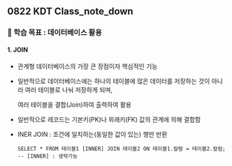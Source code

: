 ## 0822 KDT Class_note_down

### 🎯 학습 목표 : 데이터베이스 활용

#### 1. JOIN

- 관계형 데이터베이스의 가장 큰 장점이자 핵심적인 기능

- 일반적으로 데이터베이스에는 하나의 테이블에 많은 데이터를 저장하는 것이 아니라 여러 테이블로 나눠 저장하게 되며, 

  여러 테이블을 결합(Join)하여 출력하여 활용

- 일반적으로 레코드는 기본키(PK)나 외래키(FK) 값의 관계에 의해 결합함

- INER JOIN : 조건에 일치하는(동일한 값이 있는) 행만 반환

  ```sqlite
  SELECT * FROM 테이블1 [INNER] JOIN 테이블2 ON 테이블1.칼렴 = 테이블2.칼럼;
  -- [INNER] : 생략가능
  ```

  


